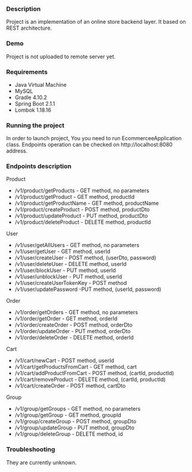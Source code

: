 ### Description

Project is an implementation of an online store backend layer. It based on REST architecture.

### Demo

Project is not uploaded to remote server yet.

### Requirements

* Java Virtual Machine
* MySQL
* Gradle 4.10.2
* Spring Boot 2.1.1
* Lombok 1.18.16

### Running the project

In order to launch project, You you need to run EcommerceeApplication class. 
Endpoints operation can be checked on http://localhost:8080 address.

### Endpoints description

Product
* /v1/product/getProducts - GET method, no parameters
* /v1/product/getProduct - GET method, productId
* /v1/product/getProductName - GET method, productName
* /v1/product/createProduct - POST method, productDto
* /v1/product/updateProduct - PUT method, productDto
* /v1/product/deleteProduct - DELETE method, productId

User
* /v1/user/getAllUsers - GET method, no parameters
* /v1/user/getUser - GET method, userId
* /v1/user/createUser - POST method, (userDto, password)
* /v1/user/deleteUser - DELETE method, userId
* /v1/user/blockUser - PUT method, userId
* /v1/user/unblockUser - PUT method, userId
* /v1/user/createUserTokenKey - POST method
* /v1/user/updatePassword -PUT method, (userId, password)

Order
* /v1/order/getOrders - GET method, no parameters
* /v1/order/getOrder - GET method, orderId
* /v1/order/createOrder - POST method, orderDto
* /v1/order/updateOrder  - PUT method, orderDto
* /v1/order/deleteOrder - DELETE method, orderId

Cart
* /v1/cart/newCart - POST method, userId
* /v1/cart/getProductsFromCart - GET method, cart
* /v1/cart/addProductFromCart - POST method, (cartId, productId)
* /v1/cart/removeProduct - DELETE method, (cartId, productId)
* /v1/cart/createOrder - POST method, cartDto

Group
* /v1/group/getGroups - GET method, no parameters
* /v1/group/getGroup - GET method, groupId
* /v1/group/createGroup - POST method, groupDto
* /v1/group/updateGroup - PUT method, groupDto
* /v1/group/deleteGroup - DELETE method, id

### Troubleshooting

They are currently unknown.


